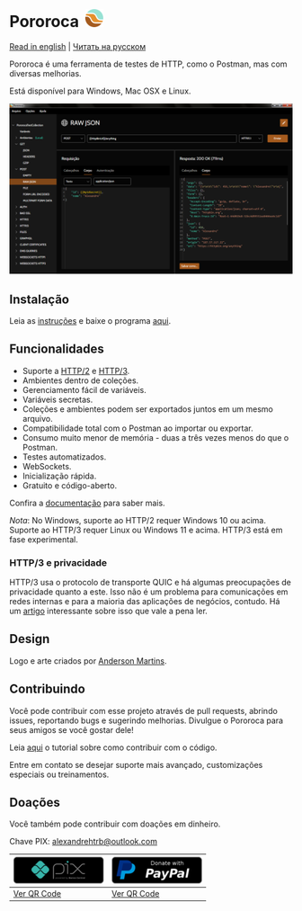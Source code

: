  <h1>Pororoca <img style="margin: 4px 0 0 4px" height="32" src="pororoca.png" alt="Pororoca Logo"/></h1>

[Read in english](README.md) | [Читать на русском](README_ru.md)

Pororoca é uma ferramenta de testes de HTTP, como o Postman, mas com diversas melhorias.

Está disponível para Windows, Mac OSX e Linux.

![TelaDeExemplo](./misc/example_screen_pt.png)

## Instalação

Leia as [instruções](https://pororoca.io/pt/docs/installation) e baixe o programa [aqui](https://github.com/alexandrehtrb/Pororoca/releases).

## Funcionalidades

* Suporte a [HTTP/2](https://http2.github.io/) e [HTTP/3](https://developers.cloudflare.com/http3/).
* Ambientes dentro de coleções.
* Gerenciamento fácil de variáveis.
* Variáveis secretas.
* Coleções e ambientes podem ser exportados juntos em um mesmo arquivo.
* Compatibilidade total com o Postman ao importar ou exportar.
* Consumo muito menor de memória - duas a três vezes menos do que o Postman.
* Testes automatizados.
* WebSockets.
* Inicialização rápida.
* Gratuito e código-aberto.

Confira a [documentação](https://pororoca.io/pt/docs/) para saber mais.

*Nota*: No Windows, suporte ao HTTP/2 requer Windows 10 ou acima. Suporte ao HTTP/3 requer Linux ou Windows 11 e acima. HTTP/3 está em fase experimental.

### HTTP/3 e privacidade

HTTP/3 usa o protocolo de transporte QUIC e há algumas preocupações de privacidade quanto a este. Isso não é um problema para comunicações em redes internas e para a maioria das aplicações de negócios, contudo. Há um [artigo](https://svs.informatik.uni-hamburg.de/publications/2019/2019-02-26-Sy-PET_Symposium-A_QUIC_Look_at_Web_Tracking.pdf) interessante sobre isso que vale a pena ler.

## Design

Logo e arte criados por [Anderson Martins](https://www.behance.net/am-dsgn).

## Contribuindo

Você pode contribuir com esse projeto através de pull requests, abrindo issues, reportando bugs e sugerindo melhorias. Divulgue o Pororoca para seus amigos se você gostar dele!

Leia [aqui](CONTRIBUTING.md) o tutorial sobre como contribuir com o código.

Entre em contato se desejar suporte mais avançado, customizações especiais ou treinamentos.

## Doações

Você também pode contribuir com doações em dinheiro.

Chave PIX: alexandrehtrb@outlook.com

| ![DoeComPIX](./misc/pix_botao_doacao.png) | [![DoeComPayPal](./misc/paypal_donation_button.png)](https://www.paypal.com/donate/?hosted_button_id=NUADRWF3WNYQ2) |
|--|--|
| [Ver QR Code](./misc/pix_doacao_qr_code.png) | [Ver QR Code](./misc/paypal_donation_qr_code.png) |